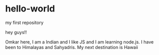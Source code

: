 # hello-world
my first repository

hey guys!!

Omkar here, I am a Indian and I like JS and I am learning node.js.
I have been to Himalayas and Sahyadris.
My next destination is Hawaii
